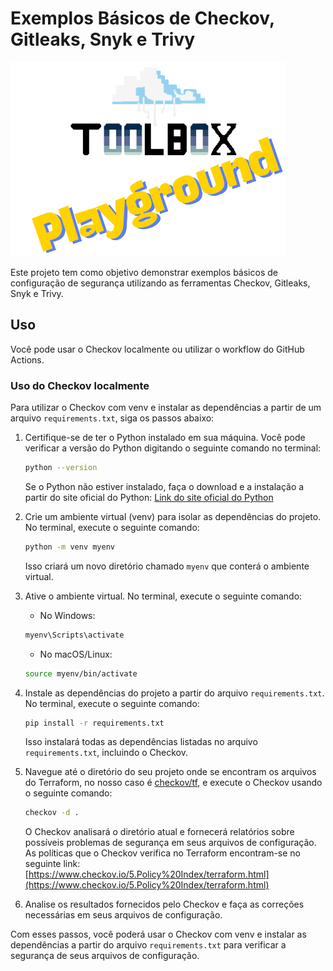 # Exemplos Básicos de Checkov, Gitleaks, Snyk e Trivy

![Toolbox Playground](../img/toolbox-playground.png)

Este projeto tem como objetivo demonstrar exemplos básicos de configuração de segurança utilizando as ferramentas Checkov, Gitleaks, Snyk e Trivy.

## Uso

Você pode usar o Checkov localmente ou utilizar o workflow do GitHub Actions.

### Uso do Checkov localmente

Para utilizar o Checkov com venv e instalar as dependências a partir de um arquivo `requirements.txt`, siga os passos abaixo:

1. Certifique-se de ter o Python instalado em sua máquina. Você pode verificar a versão do Python digitando o seguinte comando no terminal:

    ```bash
    python --version
    ```

    Se o Python não estiver instalado, faça o download e a instalação a partir do site oficial do Python: [Link do site oficial do Python](https://www.python.org/)

2. Crie um ambiente virtual (venv) para isolar as dependências do projeto. No terminal, execute o seguinte comando:

    ```bash
    python -m venv myenv
    ```

    Isso criará um novo diretório chamado `myenv` que conterá o ambiente virtual.

3. Ative o ambiente virtual. No terminal, execute o seguinte comando:

    - No Windows:

    ```bash
    myenv\Scripts\activate
    ```

    - No macOS/Linux:

    ```bash
    source myenv/bin/activate
    ```

4. Instale as dependências do projeto a partir do arquivo `requirements.txt`. No terminal, execute o seguinte comando:

    ```bash
    pip install -r requirements.txt
    ```

    Isso instalará todas as dependências listadas no arquivo `requirements.txt`, incluindo o Checkov.

5. Navegue até o diretório do seu projeto onde se encontram os arquivos do Terraform, no nosso caso é [checkov/tf](./tf/), e execute o Checkov usando o seguinte comando:

    ```bash
    checkov -d .
    ```

    O Checkov analisará o diretório atual e fornecerá relatórios sobre possíveis problemas de segurança em seus arquivos de configuração. As políticas que o Checkov verifica no Terraform encontram-se no seguinte link: [https://www.checkov.io/5.Policy%20Index/terraform.html](https://www.checkov.io/5.Policy%20Index/terraform.html)

6. Analise os resultados fornecidos pelo Checkov e faça as correções necessárias em seus arquivos de configuração.

Com esses passos, você poderá usar o Checkov com venv e instalar as dependências a partir do arquivo `requirements.txt` para verificar a segurança de seus arquivos de configuração.